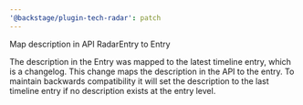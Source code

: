 ```yaml
---
'@backstage/plugin-tech-radar': patch
---
```


Map description in API RadarEntry to Entry

The description in the Entry was mapped to the latest timeline entry, which is a changelog. This
change maps the description in the API to the entry. To maintain backwards compatibility it
will set the description to the last timeline entry if no description exists at the entry level.
